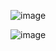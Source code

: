 ![image](https://user-images.githubusercontent.com/101042725/195356459-75db9c25-7c77-4bf9-88c3-23ce43baacbe.png)

![image](https://user-images.githubusercontent.com/101042725/195356549-922fe23e-dec7-4863-893d-1e524b9d997c.png)
